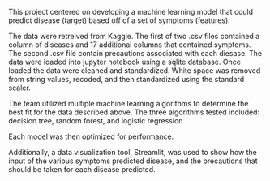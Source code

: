 This project centered on developing a machine learning model that could predict disease (target) based off of a set of symptoms (features).

The data were retreived from Kaggle. The first of two .csv files contained a column of diseases and 17 additional columns that contained symptoms. The second .csv file contain precautions associated with each diesase. The data were loaded into jupyter notebook using a sqlite database. Once loaded the data were cleaned and standardized. White space was removed from string values, recoded, and then standardized using the standard scaler.

The team utilized multiple machine learning algorithms to determine the best fit for the data described above. The three algorithms tested included: decision tree, random forest, and logistic regression.

Each model was then optimized for performance.

Additionally, a data visualization tool, Streamlit, was used to show how the input of the various symptoms predicted disease, and the precautions that should be taken for each disease predicted.